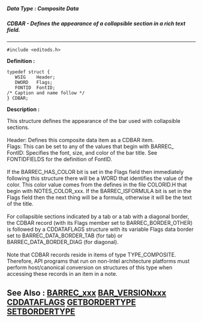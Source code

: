 ##### Data Type : Composite Data
##### CDBAR - Defines the appearance of a collapsible section in a rich text field.
---
```
#include <editods.h>
```

**Definition :**
```
typedef struct {
   WSIG    Header;
   DWORD   Flags;
   FONTID  FontID;
/* Caption and name follow */
} CDBAR;
```

**Description :**

This structure defines the appearance of the bar used with collapsible sections.<br>
<br>
	Header:		Defines this composite data item as a CDBAR item.<br>
	Flags:		This can be set to any of the values that begin with BARREC_<br>
	FontID:		Specifies the font, size, and color of the bar title. See FONTIDFIELDS for the definition of FontID.<br>
<br>
	If the BARREC_HAS_COLOR bit is set in the Flags field then immediately following this structure there will be a WORD that identifies the value of the color. This color value comes from the defines in the file COLORID.H that begin with NOTES_COLOR_xxx. If the BARREC_ISFORMULA bit is set in the Flags field then the next thing will be a formula, otherwise it will be the text of the title.<br>
<br>
	For collapsible sections indicated by a tab or a tab with a diagonal border, the CDBAR record (with its Flags member set to BARREC_BORDER_OTHER) is followed by a CDDATAFLAGS structure with its variable Flags data border set to BARREC_DATA_BORDER_TAB (for tab) or BARREC_DATA_BORDER_DIAG (for diagonal). <br>
<br>
	Note that CDBAR records reside in items of type TYPE_COMPOSITE. Therefore, API programs that run on non-Intel architecture platforms must perform host/canonical conversion on structures of this type when accessing these records in an item in a note.


**See Also :**
[BARREC_xxx](/domino-c-api-docs/reference/Symb/BARREC_xxx)
[BAR_VERSIONxxx](/domino-c-api-docs/reference/Symb/BAR_VERSIONxxx)
[CDDATAFLAGS](/domino-c-api-docs/reference/Data/CDDATAFLAGS)
[GETBORDERTYPE](/domino-c-api-docs/reference/Func/GETBORDERTYPE)
[SETBORDERTYPE](/domino-c-api-docs/reference/Func/SETBORDERTYPE)
---

